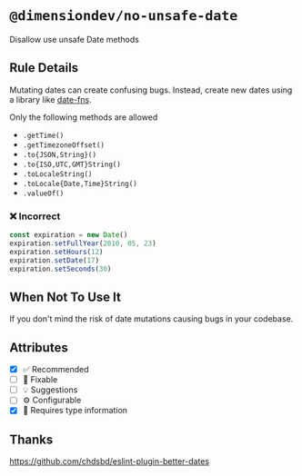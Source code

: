 <!-- begin title -->

# `@dimensiondev/no-unsafe-date`

Disallow use unsafe Date methods

<!-- end title -->

## Rule Details

Mutating dates can create confusing bugs. Instead,
create new dates using a library like [date-fns](https://date-fns.org).

Only the following methods are allowed

- `.getTime()`
- `.getTimezoneOffset()`
- `.to{JSON,String}()`
- `.to{ISO,UTC,GMT}String()`
- `.toLocaleString()`
- `.toLocale{Date,Time}String()`
- `.valueOf()`

### :x: Incorrect

```ts
const expiration = new Date()
expiration.setFullYear(2010, 05, 23)
expiration.setHours(12)
expiration.setDate(17)
expiration.setSeconds(30)
```

## When Not To Use It

If you don't mind the risk of date mutations causing bugs in your codebase.

## Attributes

<!-- begin attributes -->

- [x] :white_check_mark: Recommended
- [ ] :wrench: Fixable
- [ ] :bulb: Suggestions
- [ ] :gear: Configurable
- [x] :thought_balloon: Requires type information

<!-- end attributes -->

## Thanks

<https://github.com/chdsbd/eslint-plugin-better-dates>
